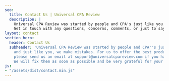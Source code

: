 ```yaml
---
seo:
  title: Contact Us | Universal CPA Review
  description: |
    Universal CPA Review was started by people and CPA's just like you.
    Get in touch with any questions, concerns, comments, or just to say hi!
layout: contact
section_hero:
  header: Contact Us
  subheader: 'Universal CPA Review was started by people and CPA''s just like you,
    and just like you, we make mistakes. For us to offer the best product possible,
    please send us an email at support@universalcpareview.com if you have any problems.
    We will fix them as soon as possible and be very grateful for your help! '
js:
- "/assets/dist/contact.min.js"
---
```

